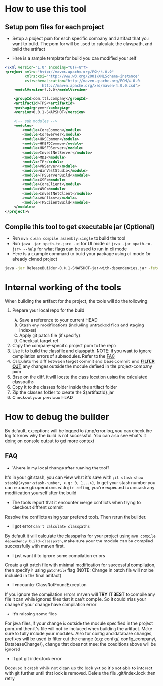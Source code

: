 # How to use this tool

## Setup pom files for each project

- Setup a project pom for each specific company and artifact that you want to build. The
pom for will be used to calculate the classpath, and build the artifact

- Here is a sample template for build you can modified your self

```xml
<?xml version="1.0" encoding="UTF-8"?>
<project xmlns="http://maven.apache.org/POM/4.0.0"
         xmlns:xsi="http://www.w3.org/2001/XMLSchema-instance"
         xsi:schemaLocation="http://maven.apache.org/POM/4.0.0 
                 http://maven.apache.org/xsd/maven-4.0.0.xsd">
    <modelVersion>4.0.0</modelVersion>

    <groupId>com.ttl.company</groupId>
    <artifactId>TPS</artifactId>
    <packaging>pom</packaging>
    <version>0.0.1-SNAPSHOT</version>

    <!-- sub modules -->
    <modules>
        <module>CoreCommon</module>
        <module>CoreServer</module>
        <module>HKSCommon</module>
        <module>HKSFOCommon</module>
        <module>HKSFOServer</module>
        <module>InvestNetServer</module>
        <module>MDI</module>
        <module>TP</module>
        <module>VNServer</module>
        <module>WinVestStudio</module>
        <module>TPSServerBuild</module>
        <module>XSF</module>
        <module>CoreClient</module>
        <module>WVC</module>
        <module>InvestNetClient</module>
        <module>VNClient</module>
        <module>TPSClientBuild</module>
    </modules>
</project>%
```
## Compile this tool to get executable jar (Optional)

- Run `mvn clean compile assembly:single` to build the tool
- Run `java -jar <path-to-jar> -ui` for UI mode or `java -jar <path-to-jar> --help` for what flags can be used to run in cli mode
- Here is a example command to build your package using cli mode for already cloned project
```bash
java -jar ReleaseBuilder-0.0.1-SNAPSHOT-jar-with-dependencies.jar -fetch -updateSnapshot -mavenClean --clonedDir /tmp/buildSrc --artifactFolder /tmp/buildArtifact -buildReleasePackage --gitUser <your-git-user> --gitPassword <your-git-password> --m2SettingsXml <custom-setting-xml-if-not-default> --baseRef <startingRef> --targetRef <endRef>
```

# Internal working of the tools

When building the artifact for the project, the tools will do the following

<ol>
  <li>Prepare your local repo for the build</li>
    <ol style="list-style-type: upper-alpha">
        <li>Save a reference to your current HEAD</li>
        <li>Stash any modifications (including untracked files and staging indexes)</li>
        <li>Apply git patch file (if specify)</li>
        <li>Checkout target ref</li>
    </ol>
  <li>Copy the company-specific project pom to the repo</li>
  <li>Use it to build the classfile and classpath. NOTE: if you want to ignore compilation errors of submodules. Refer to the <a href="#faq">FAQ</a></li>
  <li>Calculate the diff between target commit and base commit, and <u><b>FILTER OUT</b></u> any  changes outside the module defined in the project-company pom</li>
  <li>Base on the diff, it will locate the class location using the calculated classpaths</li>
  <li>Copy it to the classes folder inside the artifact folder</li>
  <li>Zip the classes folder to create the ${artifactId}.jar</li>
  <li>Checkout your previous HEAD </li>
</ol>

# How to debug the builder

By default, exceptions will be logged to /tmp/error.log, you can check the log to know why the build is not successful. You can also see what's it doing on console output to get more context

## FAQ

- Where is my local change after running the tool?

It's in your git stash, you can view what it's save with `git stash show stash@{<your-stash-number, e.g: 0, 1,..>}`, to get your stash number you can retrace git operations with `git reflog`, you're expected to unstash any modification yourself after the build

- The tools report that it encounter merge conflicts when trying to checkout diffrent commit

Resolve the conflicts using your prefered tools. Then rerun the builder.

- I got error `can't calculate classpaths`

By default it will calculate the classpaths for your project using `mvn compile dependency:build-classpath`, make sure your the module can be compiled successfully with maven first. 

- I just want it to ignore some compilation errors

Create a git patch file with minimal modification for successful compilation, then specify it using `patchFile` flag (NOTE: Change in patch file will not be included in the final artifact)

- I encounter ClassNotFoundException

If you ignore the compilation errors maven will **TRY IT BEST** to compile any file it can while ignored files that it can't compile. So it could miss your change if your change have compilation error

- It's missing some files

For java files, if your change is outside the module specified in the project pom.xml then it's file will not be included when building the artifact. Make sure to fully include your modules. Also for config and database changes, prefixes will be used to filter out the change (e.g: config/, config_company/, DatabaseChange/), change that does not meet the conditions above will be ignored 

- It got git index.lock error

Because it crash while not clean up the lock yet so it's not able to interact with git further until that lock is removed. Delete the file .git/index.lock then retry
